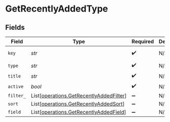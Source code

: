 # GetRecentlyAddedType


## Fields

| Field                                                                                        | Type                                                                                         | Required                                                                                     | Description                                                                                  | Example                                                                                      |
| -------------------------------------------------------------------------------------------- | -------------------------------------------------------------------------------------------- | -------------------------------------------------------------------------------------------- | -------------------------------------------------------------------------------------------- | -------------------------------------------------------------------------------------------- |
| `key`                                                                                        | *str*                                                                                        | :heavy_check_mark:                                                                           | N/A                                                                                          | /library/sections/2/all?type=2                                                               |
| `type`                                                                                       | *str*                                                                                        | :heavy_check_mark:                                                                           | N/A                                                                                          | show                                                                                         |
| `title`                                                                                      | *str*                                                                                        | :heavy_check_mark:                                                                           | N/A                                                                                          | TV Shows                                                                                     |
| `active`                                                                                     | *bool*                                                                                       | :heavy_check_mark:                                                                           | N/A                                                                                          | false                                                                                        |
| `filter_`                                                                                    | List[[operations.GetRecentlyAddedFilter](../../models/operations/getrecentlyaddedfilter.md)] | :heavy_minus_sign:                                                                           | N/A                                                                                          |                                                                                              |
| `sort`                                                                                       | List[[operations.GetRecentlyAddedSort](../../models/operations/getrecentlyaddedsort.md)]     | :heavy_minus_sign:                                                                           | N/A                                                                                          |                                                                                              |
| `field`                                                                                      | List[[operations.GetRecentlyAddedField](../../models/operations/getrecentlyaddedfield.md)]   | :heavy_minus_sign:                                                                           | N/A                                                                                          |                                                                                              |